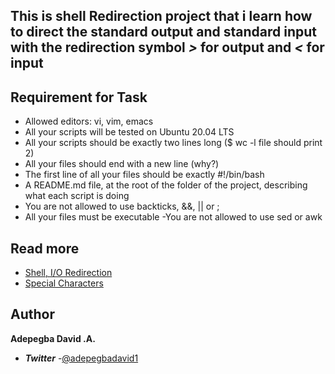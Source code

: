 ## This is shell Redirection project that i learn how to direct the standard output  and standard input with the redirection symbol *>* for output and *<* for input

## Requirement for Task
- Allowed editors: vi, vim, emacs
- All your scripts will be tested on Ubuntu 20.04 LTS
- All your scripts should be exactly two lines long ($ wc -l file should print 2)
- All your files should end with a new line (why?)
- The first line of all your files should be exactly #!/bin/bash
- A README.md file, at the root of the folder of the project, describing what each script is doing
- You are not allowed to use backticks, &&, || or ;
- All your files must be executable
-You are not allowed to use sed or awk

## Read more
 - [Shell, I/O Redirection](http://linuxcommand.org/lc3_lts0070.php)
 - [Special Characters](http://mywiki.wooledge.org/BashGuide/SpecialCharacters)

## Author
 **Adepegba David .A.**
 - ***Twitter*** -[@adepegbadavid1](https://twitter.com/adepegbadavid1)
